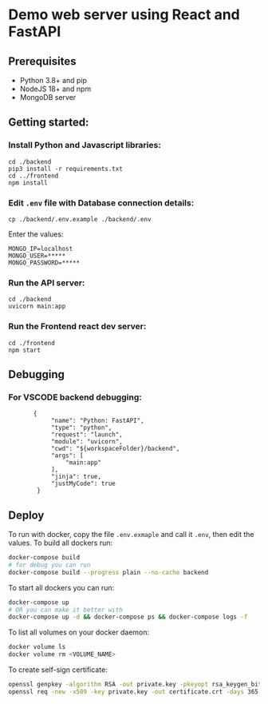 # Demo web server using React and FastAPI

## Prerequisites

- Python 3.8+ and pip
- NodeJS 18+ and npm
- MongoDB server

## Getting started:

### Install Python and Javascript libraries:

```
cd ./backend
pip3 install -r requirements.txt
cd ../frontend
npm install
```

### Edit `.env` file with Database connection details:

```
cp ./backend/.env.example ./backend/.env
```

Enter the values:

```
MONGO_IP=localhost
MONGO_USER=*****
MONGO_PASSWORD=*****
```

### Run the API server:

```
cd ./backend
uvicorn main:app
```

### Run the Frontend react dev server:

```
cd ./frontend
npm start
```

## Debugging

### For VSCODE backend debugging:

```
       {
            "name": "Python: FastAPI",
            "type": "python",
            "request": "launch",
            "module": "uvicorn",
            "cwd": "${workspaceFolder}/backend",
            "args": [
                "main:app"
            ],
            "jinja": true,
            "justMyCode": true
        }
```

## Deploy

To run with docker, copy the file `.env.exmaple` and call it `.env`, then edit the values.
To build all dockers run:

```bash
docker-compose build
# for debug you can run
docker-compose build --progress plain --no-cache backend
```

To start all dockers you can run:

```bash
docker-compose up
# OR you can make it better with
docker-compose up -d && docker-compose ps && docker-compose logs -f
```

To list all volumes on your docker daemon:

```bash
docker volume ls
docker volume rm <VOLUME_NAME>
```

To create self-sign certificate:

```bash
openssl genpkey -algorithm RSA -out private.key -pkeyopt rsa_keygen_bits:2048
openssl req -new -x509 -key private.key -out certificate.crt -days 365
```

